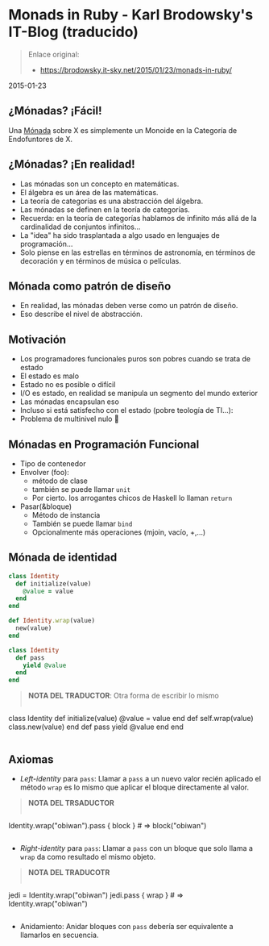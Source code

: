 

# Monads in Ruby - Karl Brodowsky's IT-Blog (traducido)

> Enlace original:
> * https://brodowsky.it-sky.net/2015/01/23/monads-in-ruby/

2015-01-23

## ¿Mónadas? ¡Fácil!

Una [Mónada](https://es.wikipedia.org/wiki/M%C3%B3nada_(programaci%C3%B3n_funcional)) sobre X es simplemente un Monoide en la Categoría de Endofuntores de X.

## ¿Mónadas? ¡En realidad!

* Las mónadas son un concepto en matemáticas.
* El álgebra es un área de las matemáticas.
* La teoría de categorías es una abstracción del álgebra.
* Las mónadas se definen en la teoría de categorías.
* Recuerda: en la teoría de categorías hablamos de infinito más allá de la cardinalidad de conjuntos infinitos...
* La "idea" ha sido trasplantada a algo usado en lenguajes de programación...
* Solo piense en las estrellas en términos de astronomía, en términos de decoración y en términos de música o películas.

## Mónada como patrón de diseño

* En realidad, las mónadas deben verse como un patrón de diseño.
* Eso describe el nivel de abstracción.

## Motivación

* Los programadores funcionales puros son pobres cuando se trata de estado
* El estado es malo
* Estado no es posible o difícil
* I/O es estado, en realidad se manipula un segmento del mundo exterior
* Las mónadas encapsulan eso
* Incluso si está satisfecho con el estado (pobre teología de TI...):
* Problema de multinivel nulo 🙁

## Mónadas en Programación Funcional

* Tipo de contenedor
* Envolver (foo):
    * método de clase
    * también se puede llamar `unit`
    * Por cierto. los arrogantes chicos de Haskell lo llaman `return`
* Pasar(&bloque)
    * Método de instancia
    * También se puede llamar `bind`
    * Opcionalmente más operaciones (mjoin, vacío, +,…)

## Mónada de identidad

```ruby
class Identity
  def initialize(value)
    @value = value
  end
end

def Identity.wrap(value)
  new(value)
end

class Identity
  def pass
    yield @value
  end
end
```

> **NOTA DEL TRADUCTOR**:
> Otra forma de escribir lo mismo
> ```ruby
class Identity
  def initialize(value)
    @value = value
  end
  def self.wrap(value)
    class.new(value)
  end
  def pass
    yield @value
  end
end
> ```

## Axiomas

* _Left-identity_ para `pass`: Llamar a `pass` a un nuevo valor recién aplicado el método `wrap` es lo mismo que aplicar el bloque directamente al valor.

> **NOTA DEL TRSADUCTOR**
> ```ruby
Identity.wrap("obiwan").pass { block } # => block("obiwan")
> ```

* _Right-identity_ para `pass`: Llamar a `pass` con un bloque que solo llama a `wrap` da como resultado el mismo objeto.

> **NOTA DEL TRADUCOTR**
> ```ruby
jedi = Identity.wrap("obiwan")
jedi.pass { wrap } # => Identity.wrap("obiwan")
> ```

* Anidamiento: Anidar bloques con `pass` debería ser equivalente a llamarlos en secuencia.
